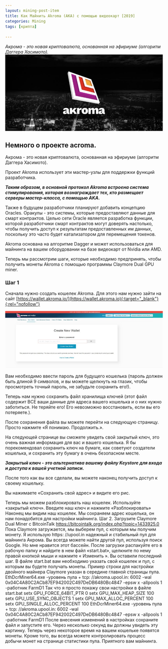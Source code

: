 ```yaml
---
layout: mining-post-item
title: Как Майнить Akroma (AKA) с помощью видеокарт [2019]
categories: Mining
tags: [крипта]

---
```

*Акрома - это новая криптовалюта, основанная на эфириуме (алгоритм Даггера Хасимото).*
![майнинг akroma](/images/mining/coins/akroma/akroma.jpeg)

## Немного о проекте acroma.
Акрома - это новая криптовалюта, основанная на эфириуме (алгоритм Даггера Хасимото).

Проект Akroma использует эти мастер-узлы для поддержки функций разработчика. 

***Таким образом, в основной протокол Akroma встроена система стимулирования, которая вознаграждает тех, кто размещает серверы мастер-класса, с помощью AKA.***

 Также в будущем разработчики планируют добавить концепцию Oracles. Оракулы - это системы, которые предоставляют данные для смарт контрактов. Целью сети Oracle является разработка функции, которой разработчики смарт контрактов могут доверять настолько, чтобы получить доступ к результатам предоставленных им данных, поскольку это часто будет катализатором для перемещения токенов.
 
Akroma основана на алгоритме Dagger и может использоваться для майнинга на вашем оборудовании на базе видеокарт от Nvidia или AMD.

Теперь мы рассмотрим шаги, которые необходимо предпринять, чтобы получить монеты Akroma с помощью программы Claymore Dual GPU miner.

### Шаг 1
Сначала нужно создать кошелек Akroma. Для этого нам нужно зайти на сайт 
[https://wallet.akroma.io/](https://wallet.akroma.io){:target="_blank"}{:rel="nofollow"}

![майнинг akroma](/images/mining/coins/akroma/akroma-wallet.jpeg)


Вам необходимо ввести пароль для будущего кошелька (пароль должен быть длиной 9 символов, и вы можете щелкнуть на глазик, чтобы просмотреть точный пароль, не забудьте сохранить его!).

Теперь нам нужно сохранить файл хранилища ключей (этот файл содержит ВСЕ ваши данные для адреса вашего кошелька и о них нужно заботиться. Не теряйте его! Его невозможно восстановить, если вы его потеряете.).

После сохранения файла вы можете перейти на следующую страницу. Просто нажмите «Я понимаю. Продолжить.».

На следующей странице вы сможете увидеть свой закрытый ключ, это очень важная информация для вас и вашего кошелька. Я бы порекомендовал сохранить ключ на бумаге, как советуют создатели кошелька, и сохранить эту бумагу в очень безопасном месте. 

***Закрытый ключ - это альтернатива вашему файлу Keystore для входа и доступа к вашей учетной записи.***

После того как вы все сделали, вы можете наконец получить доступ к своему кошельку.

Вы нажимаете «Сохранить свой адрес» и видите его рис.

Теперь мы можем разблокировать наш кошелек. Используйте «закрытый ключ». Введите наш ключ и нажмите «Разблокировать»
Наконец мы видим наш кошелек. Мы сохраняем адрес кошелька, он нам понадобится для настройки майнинга.
Шаг 2. Загрузите Claymore Dual Miner с BitcoinTalk https://bitcointalk.org/index.php?topic=1433925.0
Пока Claymore загружается, мы выберем пул, с которым мы получим монету. Я использую https: //upool.in надежный и стабильный пул для майнинга Акрома. Вы всегда можете найти другой пул, используя поиск Google. Но мне нравится этот бассейн.
После загрузки распакуйте его в рабочую папку и найдите в нем файл «start.bat», щелкните по нему правой кнопкой мыши и нажмите « Изменить ».
Вы оставили последний шаг. В файле start.bat вам необходимо указать свой кошелек и пул, с которым вы будете получать монеты. Пример строки для настройки двойного майнера Claymore указан в середине главной страницы пула.
EthDcrMiner64.exe -уровень пула + tcp: //akroma.upool.in: 6002 -wal 0x04C4A80C2ACb87EF942002C497DeDB6480Bc4847 -epsw x -allpools 1 -работник FarmD1
Так что я просто покажу свои настройки в файле start.bat
setx GPU_FORCE_64BIT_PTR 0
setx GPU_MAX_HEAP_SIZE 100
setx GPU_USE_SYNC_OBJECTS 1
setx GPU_MAX_ALLOC_PERCENT 100
setx GPU_SINGLE_ALLOC_PERCENT 100
EthDcrMiner64.exe -уровень пула + tcp: //akroma.upool.in: 6002 -wal 0x04C4A80C2ACb87EF942002C497DeDB6480Bc4847 -epsw x -allpools 1 -работник FarmD1
После внесения изменений в настройках сохраните файл и запустите его. Через несколько секунд вы должны увидеть эту картинку.
Теперь через некоторое время на вашем кошельке появятся монеты. Кроме того, вы всегда можете контролировать процесс добычи монет на странице статистики пула.
Приятного вам майнинга.